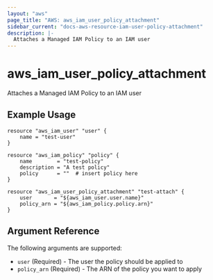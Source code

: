```yaml
---
layout: "aws"
page_title: "AWS: aws_iam_user_policy_attachment"
sidebar_current: "docs-aws-resource-iam-user-policy-attachment"
description: |-
  Attaches a Managed IAM Policy to an IAM user
---
```


# aws_iam_user_policy_attachment

Attaches a Managed IAM Policy to an IAM user

## Example Usage

```hcl
resource "aws_iam_user" "user" {
    name = "test-user"
}

resource "aws_iam_policy" "policy" {
    name        = "test-policy"
    description = "A test policy"
    policy      = ""  # insert policy here
}

resource "aws_iam_user_policy_attachment" "test-attach" {
    user       = "${aws_iam_user.user.name}"
    policy_arn = "${aws_iam_policy.policy.arn}"
}
```

## Argument Reference

The following arguments are supported:

* `user`  (Required) - The user the policy should be applied to
* `policy_arn`  (Required) - The ARN of the policy you want to apply
